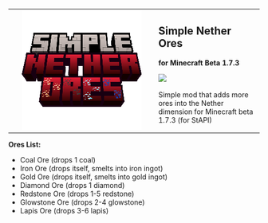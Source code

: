 <table  align="center">
	<tbody>
		<tr>
			<td width="280px" style="text-align: center;"><img src="src/main/resources/assets/simplenetherores/icon.png" alt="" style="width:240px;image-rendering: pixelated;"/></td>		
			<td>
				<h2 align="left">Simple Nether Ores</h2>
				<p><b>for Minecraft Beta 1.7.3</b></p>
				<a href="https://jitpack.io/#paulevsGitch/SimpleNetherOres"><img src="https://jitpack.io/v/paulevsGitch/SimpleNetherOres.svg"></a>
				<p>Simple mod that adds more ores into the Nether dimension for Minecraft beta 1.7.3 (for StAPI)</p>
			</td>		
		</tr>
	</tbody>
</table>

**Ores List:**
- Coal Ore (drops 1 coal)
- Iron Ore (drops itself, smelts into iron ingot)
- Gold Ore (drops itself, smelts into gold ingot)
- Diamond Ore (drops 1 diamond)
- Redstone Ore (drops 1-5 redstone)
- Glowstone Ore (drops 2-4 glowstone)
- Lapis Ore (drops 3-6 lapis)